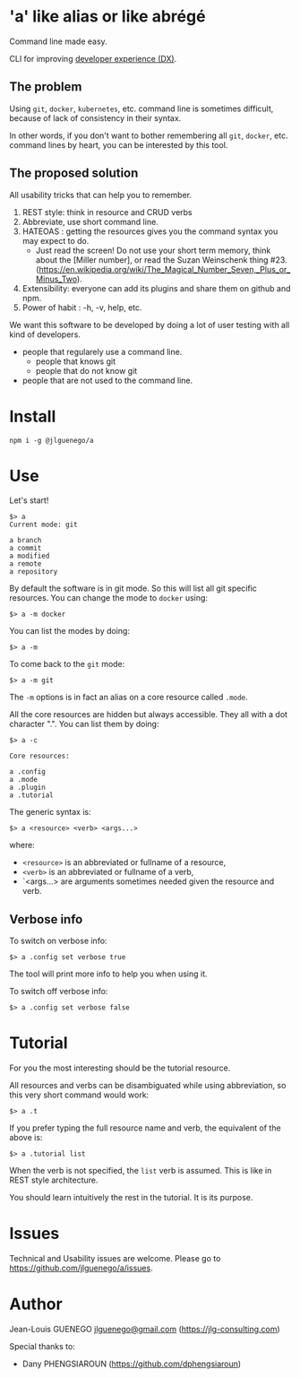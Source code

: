 # 'a' like alias or like abrégé

Command line made easy.

CLI for improving [developer experience (DX)](https://hackernoon.com/developer-experience-dx-devs-are-people-too-6590d6577afe).


## The problem

Using `git`, `docker`, `kubernetes`, etc. command line is sometimes difficult, because of lack of consistency in their syntax.

In other words, if you don't want to bother remembering all `git`, `docker`, etc. command lines by heart, you can be interested by this tool.


## The proposed solution 

All usability tricks that can help you to remember. 

1) REST style: think in resource and CRUD verbs
2) Abbreviate, use short command line.
3) HATEOAS : getting the resources gives you the command syntax you may expect to do.
    - Just read the screen! Do not use your short term memory, think about the [Miller number], or read the Suzan Weinschenk thing #23.(https://en.wikipedia.org/wiki/The_Magical_Number_Seven,_Plus_or_Minus_Two).
4) Extensibility: everyone can add its plugins and share them on github and npm.
5) Power of habit : -h, -v, help, etc.

We want this software to be developed by doing a lot of user testing with all kind of developers.

- people that regularely use a command line.
    - people that knows git
    - people that do not know git
- people that are not used to the command line.


# Install

```
npm i -g @jlguenego/a
```

# Use

Let's start!

```
$> a
Current mode: git

a branch
a commit
a modified
a remote
a repository
```

By default the software is in git mode. So this will list all git specific resources.
You can change the mode to `docker` using:
```
$> a -m docker
```

You can list the modes by doing:
```
$> a -m
```

To come back to the `git` mode:
```
$> a -m git
```

The `-m` options is in fact an alias on a core resource called `.mode`.

All the core resources are hidden but always accessible. They all with a dot character ".".
You can list them by doing:

```
$> a -c

Core resources:

a .config
a .mode
a .plugin
a .tutorial
```

The generic syntax is:

```
$> a <resource> <verb> <args...>
```

where:

- `<resource>` is an abbreviated or fullname of a resource,
- `<verb>` is an abbreviated or fullname of a verb,
- `<args...> are arguments sometimes needed given the resource and verb.

## Verbose info

To switch on verbose info:
```
$> a .config set verbose true
```

The tool will print more info to help you when using it.

To switch off verbose info:
```
$> a .config set verbose false
```


# Tutorial

For you the most interesting should be the tutorial resource.

All resources and verbs can be disambiguated while using abbreviation, so this very short command would work:

```
$> a .t
```

If you prefer typing the full resource name and verb, the equivalent of the above is:

```
$> a .tutorial list
```

When the verb is not specified, the `list` verb is assumed. This is like in REST style architecture.

You should learn intuitively the rest in the tutorial. It is its purpose.

# Issues

Technical and Usability issues are welcome.
Please go to https://github.com/jlguenego/a/issues.

# Author

Jean-Louis GUENEGO <jlguenego@gmail.com> (https://jlg-consulting.com)

Special thanks to:

- Dany PHENGSIAROUN (https://github.com/dphengsiaroun)